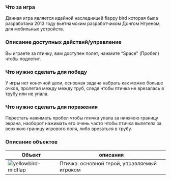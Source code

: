 ### Что за игра
Данная игра является идейной наследницей flappy bird которая была разработана 2013 году вьетнамским разработчиком Донгом Нгуеном, для мобильных устройств.

### Описание доступных действий/управление
Вы играете за птичку, вам доступен полет, нажмите “Space” (Пробел) чтобы подлетит.

### Что нужно сделать для победу
У игры нет конечной цели, основная задача набрать как можно больше очков, пролетая между между труб, следя чтобы птичка не врезалась в трубу или не упала.

### Что нужно сделать для поражения
Перестать нажимать пробел чтобы птичка упала за нижнюю границу экрана, наоборот нажимать его очень часто чтобы птичка вылетела за верхнюю границу игрового поля, либо врезаться в трубу.

### Описание объектов
|Объект|описания|
|------|------|
|![yellowbird-midflap](https://github.com/Sonyamaster1/Pixel-Bros/assets/63585689/b39437c3-7d59-48b5-85a1-42d30386cb0d)| Птичка: основной герой, управляемый игроком |
